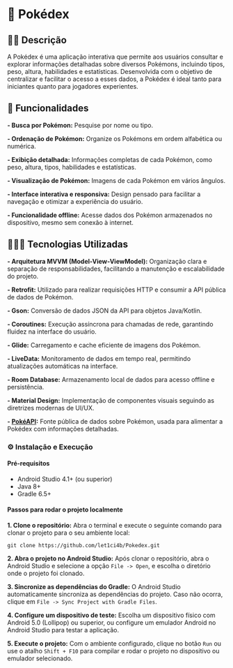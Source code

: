 # 📲 Pokédex

## ✍🏻 Descrição
A Pokédex é uma aplicação interativa que permite aos usuários consultar e explorar informações detalhadas sobre diversos Pokémons, incluindo tipos, peso, altura, habilidades e estatísticas. Desenvolvida com o objetivo de centralizar e facilitar o acesso a esses dados, a Pokédex é ideal tanto para iniciantes quanto para jogadores experientes.

## 🔎 Funcionalidades
**- Busca por Pokémon:** Pesquise por nome ou tipo.

**- Ordenação de Pokémon:** Organize os Pokémons em ordem alfabética ou numérica.

**- Exibição detalhada:** Informações completas de cada Pokémon, como peso, altura, tipos, habilidades e estatísticas.

**- Visualização de Pokémon:** Imagens de cada Pokémon em vários ângulos.

**- Interface interativa e responsiva:** Design pensado para facilitar a navegação e otimizar a experiência do usuário.

**- Funcionalidade offline:** Acesse dados dos Pokémon armazenados no dispositivo, mesmo sem conexão à internet.

## 👩🏻‍💻 Tecnologias Utilizadas
**- Arquitetura MVVM (Model-View-ViewModel):** Organização clara e separação de responsabilidades, facilitando a manutenção e escalabilidade do projeto.

**- Retrofit:** Utilizado para realizar requisições HTTP e consumir a API pública de dados de Pokémon.

**- Gson:** Conversão de dados JSON da API para objetos Java/Kotlin.

**- Coroutines:** Execução assíncrona para chamadas de rede, garantindo fluidez na interface do usuário.

**- Glide:** Carregamento e cache eficiente de imagens dos Pokémon.

**- LiveData:** Monitoramento de dados em tempo real, permitindo atualizações automáticas na interface.

**- Room Database:** Armazenamento local de dados para acesso offline e persistência.

**- Material Design:** Implementação de componentes visuais seguindo as diretrizes modernas de UI/UX.

**- [PokéAPI](https://pokeapi.co/):** Fonte pública de dados sobre Pokémon, usada para alimentar a Pokédex com informações detalhadas.

### ⚙️ Instalação e Execução
#### Pré-requisitos
- Android Studio 4.1+ (ou superior)
- Java 8+
- Gradle 6.5+
  
#### Passos para rodar o projeto localmente
**1. Clone o repositório:**
Abra o terminal e execute o seguinte comando para clonar o projeto para o seu ambiente local:
```
git clone https://github.com/let1ci4b/Pokedex.git
```
**2. Abra o projeto no Android Studio:**
Após clonar o repositório, abra o Android Studio e selecione a opção `File -> Open`, e escolha o diretório onde o projeto foi clonado.

**3. Sincronize as dependências do Gradle:**
O Android Studio automaticamente sincroniza as dependências do projeto. Caso não ocorra, clique em `File -> Sync Project with Gradle Files`.

**4. Configure um dispositivo de teste:**
Escolha um dispositivo físico com Android 5.0 (Lollipop) ou superior, ou configure um emulador Android no Android Studio para testar a aplicação.

**5. Execute o projeto:**
Com o ambiente configurado, clique no botão `Run` ou use o atalho `Shift + F10` para compilar e rodar o projeto no dispositivo ou emulador selecionado.

